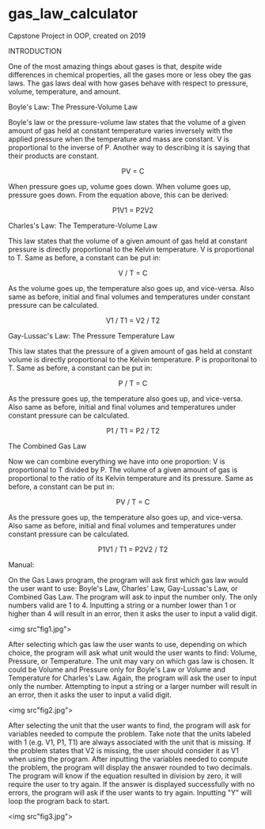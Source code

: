 # gas_law_calculator
Capstone Project in OOP, created on 2019

INTRODUCTION

One of the most amazing things about gases is that, despite wide differences in chemical properties, all the gases more or less obey the gas laws.  The gas laws deal with how gases behave with respect to pressure, volume, temperature, and amount.

Boyle's Law: The Pressure-Volume Law

Boyle's law or the pressure-volume law states that the volume of a given amount of gas held at constant temperature varies inversely with the applied pressure when the temperature and mass are constant. V is proportional to the inverse of P. Another way to describing it is saying that their products are constant.

<p style="text-align: center;">PV = C</p>

When pressure goes up, volume goes down. When volume goes up, pressure goes down. From the equation above, this can be derived:

<p style="text-align: center;">P1V1 = P2V2</p>

Charles's Law: The Temperature-Volume Law

This law states that the volume of a given amount of gas held at constant pressure is directly proportional to the Kelvin temperature. V is proportional to T. Same as before, a constant can be put in:

<p style="text-align: center;">V / T = C</p>

As the volume goes up, the temperature also goes up, and vice-versa. Also same as before, initial and final volumes and temperatures under constant pressure can be calculated.

<p style="text-align: center;">V1 / T1 = V2 / T2</p>

Gay-Lussac's Law: The Pressure Temperature Law

This law states that the pressure of a given amount of gas held at constant volume is directly proportional to the Kelvin temperature. P is proporitonal to T. Same as before, a constant can be put in:

<p style="text-align: center;">P / T = C

As the pressure goes up, the temperature also goes up, and vice-versa. Also same as before, initial and final volumes and temperatures under constant pressure can be calculated.

<p style="text-align: center;">P1 / T1 = P2 / T2</p>

The Combined Gas Law

Now we can combine everything we have into one proportion: V is proportional to T divided by P. The volume of a given amount of gas is proportional to the ratio of its Kelvin temperature and its pressure. Same as before, a constant can be put in:

<p style="text-align: center;">PV / T = C</p>

As the pressure goes up, the temperature also goes up, and vice-versa. Also same as before, initial and final volumes and temperatures under constant pressure can be calculated.

<p style="text-align: center;">P1V1 / T1 = P2V2 / T2</p>

Manual:

On the Gas Laws program, the program will ask first which gas law would the user want to use: Boyle's Law, Charles' Law, Gay-Lussac's Law, or Combined Gas Law. The program will ask to input the number only. The only numbers valid are 1 to 4. Inputting a string or a number lower than 1 or higher than 4 will result in an error, then it asks the user to input a valid digit. 

<img src"fig1.jpg">

After selecting which gas law the user wants to use, depending on which choice, the program will ask what unit would the user wants to find: Volume, Pressure, or Temperature. The unit may vary on which gas law is chosen. It could be Volume and Pressure only for Boyle's Law or Volume and Temperature for Charles's Law. Again, the program will ask the user to input only the number. Attempting to input a string or a larger number will result in an error, then it asks the user to input a valid digit.

<img src"fig2.jpg">

After selecting the unit that the user wants to find, the program will ask for variables needed to compute the problem. Take note that the units labeled with 1 (e.g. V1, P1, T1) are always associated with the unit that is missing. If the problem states that V2 is missing, the user should consider it as V1 when using the program. After inputting the variables needed to compute the problem, the program will display the answer rounded to two decimals. The program will know if the equation resulted in division by zero, it will require the user to try again.  If the answer is displayed successfully with no errors, the program will ask if the user wants to try again. Inputting "Y" will loop the program back to start.

<img src"fig3.jpg">

